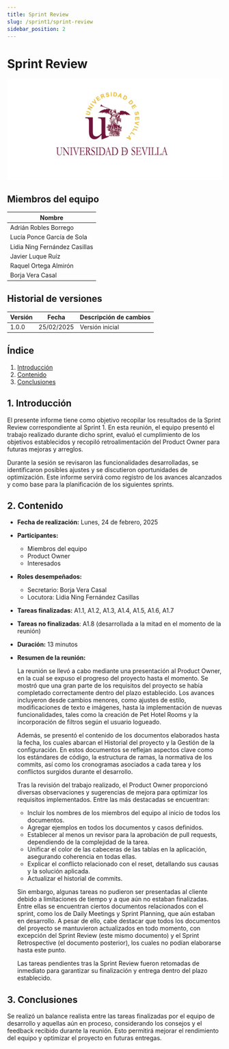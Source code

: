 ```yaml
---
title: Sprint Review
slug: /sprint1/sprint-review
sidebar_position: 2
---
```


# Sprint Review

![Logo Universidad de Sevilla](./img/banner.jpg) 

## Miembros del equipo

| Nombre                        |
|-------------------------------|
| Adrián Robles Borrego         | 
| Lucía Ponce García de Sola    | 
| Lidia Ning Fernández Casillas | 
| Javier Luque Ruíz             | 
| Raquel Ortega Almirón         | 
| Borja Vera Casal              | 

## Historial de versiones  

| Versión | Fecha       | Descripción de cambios |
|---------|------------|------------------------|
| 1.0.0   | 25/02/2025 | Versión inicial        |


## Índice
1. [Introducción](#1-introducción)
2. [Contenido](#2-contenido)
3. [Conclusiones](#3-conclusiones)

## 1. Introducción

El presente informe tiene como objetivo recopilar los resultados de la Sprint Review correspondiente al Sprint 1. En esta reunión, el equipo presentó el trabajo realizado durante dicho sprint, evaluó el cumplimiento de los objetivos establecidos y recopiló retroalimentación del Product Owner para futuras mejoras y arreglos.

Durante la sesión se revisaron las funcionalidades desarrolladas, se identificaron posibles ajustes y se discutieron oportunidades de optimización. Este informe servirá como registro de los avances alcanzados y como base para la planificación de los siguientes sprints.

## 2. Contenido

- **Fecha de realización:** Lunes, 24 de febrero, 2025

- **Participantes:** 
    - Miembros del equipo
    - Product Owner
    - Interesados

- **Roles desempeñados:** 
    - Secretario: Borja Vera Casal
    - Locutora: Lidia Ning Fernández Casillas

- **Tareas finalizadas:** A1.1, A1.2, A1.3, A1.4, A1.5, A1.6, A1.7
- **Tareas no finalizadas**: A1.8 (desarrollada a la mitad en el momento de la reunión)
- **Duración:** 13 minutos

- **Resumen de la reunión:**

    La reunión se llevó a cabo mediante una presentación al Product Owner, en la cual se expuso el progreso del proyecto hasta el momento. Se mostró que una gran parte de los requisitos del proyecto se había completado correctamente dentro del plazo establecido. Los avances incluyeron desde cambios menores, como ajustes de estilo, modificaciones de texto e imágenes, hasta la implementación de nuevas funcionalidades, tales como la creación de Pet Hotel Rooms y la incorporación de filtros según el usuario logueado.

    Además, se presentó el contenido de los documentos elaborados hasta la fecha, los cuales abarcan el Historial del proyecto y la Gestión de la configuración. En estos documentos se reflejan aspectos clave como los estándares de código, la estructura de ramas, la normativa de los commits, así como los cronogramas asociados a cada tarea y los conflictos surgidos durante el desarrollo.

    Tras la revisión del trabajo realizado, el Product Owner proporcionó diversas observaciones y sugerencias de mejora para optimizar los requisitos implementados. Entre las más destacadas se encuentran:

    - Incluir los nombres de los miembros del equipo al inicio de todos los documentos.
    - Agregar ejemplos en todos los documentos y casos definidos.
    - Establecer al menos un revisor para la aprobación de pull requests, dependiendo de la complejidad de la tarea.
    - Unificar el color de las cabeceras de las tablas en la aplicación, asegurando coherencia en todas ellas.
    - Explicar el conflicto relacionado con el reset, detallando sus causas y la solución aplicada.
    - Actualizar el historial de commits.

    Sin embargo, algunas tareas no pudieron ser presentadas al cliente debido a limitaciones de tiempo y a que aún no estaban finalizadas. Entre ellas se encuentran ciertos documentos relacionados con el sprint, como los de Daily Meetings y Sprint Planning, que aún estaban en desarrollo. A pesar de ello, cabe destacar que todos los documentos del proyecto se mantuvieron actualizados en todo momento, con excepción del Sprint Review (este mismo documento) y el Sprint Retrospective (el documento posterior), los cuales no podían elaborarse hasta este punto.

    Las tareas pendientes tras la Sprint Review fueron retomadas de inmediato para garantizar su finalización y entrega dentro del plazo establecido.


## 3. Conclusiones

 Se realizó un balance realista entre las tareas finalizadas por el equipo de desarrollo y aquellas aún en proceso, considerando los consejos y el feedback recibido durante la reunión. Esto permitirá mejorar el rendimiento del equipo y optimizar el proyecto en futuras entregas.



